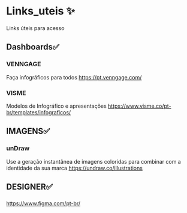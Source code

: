 # Links_uteis ✨
Links úteis para acesso 

## Dashboards✅  

### VENNGAGE  
Faça infográficos para todos <https://pt.venngage.com/>

### VISME 
Modelos de Infográfico e apresentações <https://www.visme.co/pt-br/templates/infograficos/>

## IMAGENS✅  

 ### unDraw
Use a geração instantânea de imagens coloridas para combinar com a identidade da sua marca <https://undraw.co/illustrations>  

## DESIGNER✅  
### 
https://www.figma.com/pt-br/

